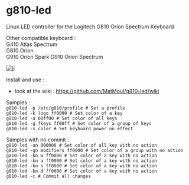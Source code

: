 # g810-led

Linux LED controller for the Logitech G810 Orion Spectrum Keyboard

Other compatible keyboard :</br>
G410 Atlas Spectrum</br>
G610 Orion</br>
G910 Orion Spark
G910 Orion Spectrum

![jj](https://raw.githubusercontent.com/MatMoul/g810-led/master/pictures/logitech_g810-2.jpg)

Install and use :</br>
- look at the wiki : https://github.com/MatMoul/g810-led/wiki

Samples :</br>
`g810-led -p /etc/g810/profile # Set a profile`</br>
`g810-led -k logo ff0000 # Set color of a key`</br>
`g810-led -a 00ff00 # Set color of all keys`</br>
`g810-led -g fkeys ff00ff # Set color of a group of keys`</br>
`g810-led -s color # Set keyboard power on effect`</br>

Samples with no commit :</br>
`g810-led -an 000000 # Set color of all key with no action`</br>
`g810-led -gn modifiers ff0000 # Set color of a group with no action`</br>
`g810-led -kn w ff0000 # Set color of a key with no action`</br>
`g810-led -kn a ff0000 # Set color of a key with no action`</br>
`g810-led -kn s ff0000 # Set color of a key with no action`</br>
`g810-led -kn d ff0000 # Set color of a key with no action`</br>
`g810-led -c # Commit all changes`</br>
